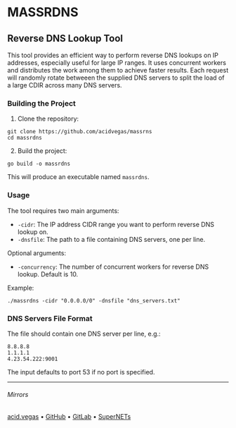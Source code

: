 # MASSRDNS

## Reverse DNS Lookup Tool

This tool provides an efficient way to perform reverse DNS lookups on IP addresses, especially useful for large IP ranges. It uses concurrent workers and distributes the work among them to achieve faster results. Each request will randomly rotate betweeen the supplied DNS servers to split the load of a large CDIR across many DNS servers.

### Building the Project

1. Clone the repository:

```
git clone https://github.com/acidvegas/massrns
cd massrdns
```

2. Build the project:

```
go build -o massrdns
```

This will produce an executable named `massrdns`.

### Usage

The tool requires two main arguments:

- `-cidr`: The IP address CIDR range you want to perform reverse DNS lookup on.
- `-dnsfile`: The path to a file containing DNS servers, one per line.

Optional arguments:

- `-concurrency`: The number of concurrent workers for reverse DNS lookup. Default is 10.

Example:

```
./massrdns -cidr "0.0.0.0/0" -dnsfile "dns_servers.txt"
```

### DNS Servers File Format

The file should contain one DNS server per line, e.g.:

```
8.8.8.8
1.1.1.1
4.23.54.222:9001
```

The input defaults to port 53 if no port is specified.

___

###### Mirrors
[acid.vegas](https://git.acid.vegas/massrdns) • [GitHub](https://github.com/acidvegas/massrdns) • [GitLab](https://gitlab.com/acidvegas/massrdns) • [SuperNETs](https://git.supernets.org/acidvegas/massrdns)
